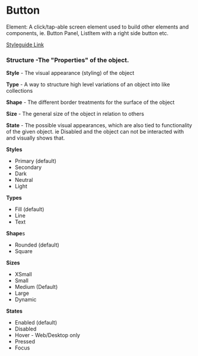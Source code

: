 # Button

Element: A click/tap-able screen element used to build other elements and components, ie. Button Panel, ListItem with a right side button etc.

[Styleguide Link](https://zpl.io/bzd5mvA)

### Structure -The "Properties" of the object.

**Style** - The visual appearance (styling) of the object

**Type** - A way to structure high level variations of an object into like collections

**Shape** - The different border treatments for the surface of the object

**Size** - The general size of the object in relation to others

**State** - The possible visual appearances, which are also tied to functionality of the given object. ie Disabled and the object can not be interacted with and visually shows that.



**Styles**

- Primary (default)
- Secondary
- Dark
- Neutral
- Light

**Types**

- Fill (default)
- Line
- Text

**Shape**s

- Rounded (default)
- Square

**Sizes**

- XSmall
- Small
- Medium (Default)
- Large
- Dynamic

**States**

- Enabled (default)
- Disabled
- Hover - Web/Desktop only
- Pressed
- Focus
